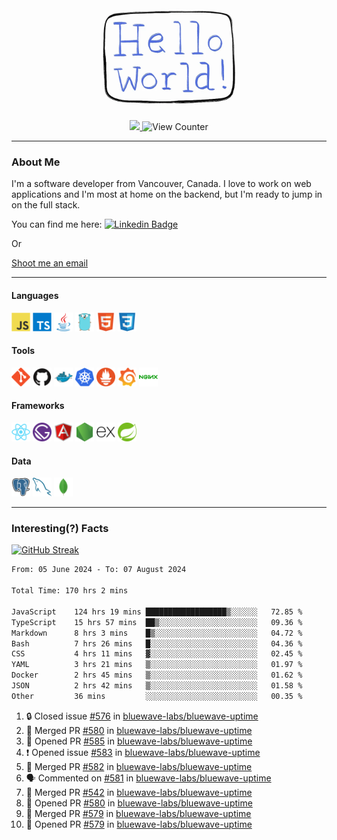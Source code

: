 <div align="center">
    <img src="./img/hello_world.webp" height="200px" width="">
    <div>
        <a href="https://www.linkedin.com/in/ajhollid">
            <img src="https://img.shields.io/badge/LinkedIn-blue"/>
        </a>
        <img src="https://komarev.com/ghpvc/?username=ajhollid&color=yellow" alt="View Counter">
    </div>
</div>

---

### About Me

I'm a software developer from Vancouver, Canada. I love to work on web applications and I'm most at home on the backend, but I'm ready to jump in on the full stack.

You can find me here: [![Linkedin Badge](https://img.shields.io/badge/-ajhollid-blue?style=flat&logo=Linkedin&logoColor=white)](https://www.linkedin.com/in/ajhollid)

Or

[Shoot me an email](mailto:ajhollid@gmail.com)

---

#### Languages

<div>
    <img src="./img/devicons/javascript-original.svg" width=30 height=30 alt="JavaScript">
    <img src="/img/devicons/typescript-original.svg" width=30 height=30 alt="TypeScript">
    <img src="./img/devicons/java-original.svg" width=30 height=30 alt="Java">
    <img src="./img/devicons/go-original.svg" width=30 height=30 alt="Golang">
    <img src="./img/devicons/html5-original.svg" width=30 height=30 alt="HTML 5">
    <img src="./img/devicons/css3-original.svg" width=30 height=30 alt="CSS 3">
</div>

#### Tools

<div>
    <img src="./img/devicons/git-original.svg" width=30 height=30 alt="Git">
    <img src="./img/devicons/github-original.svg" width=30 height=30 alt="Github">
    <img src="./img/devicons/docker-original.svg" width=30 
    height=30 alt="Docker">
    <img src="./img/devicons/kubernetes-original.svg" width=30 height=30 alt="K8">
    <img src="./img/devicons/prometheus-original.svg" width=30 height=30 alt="Prometheus">
    <img src="./img/devicons/grafana-original.svg" width=30 height=30 alt="Grafana">
    <img src="./img/devicons/nginx-original.svg" width=30 height=30 alt="Nginx">
</div>

#### Frameworks

<div>
    <img src="./img/devicons/react-original.svg" width=30 height=30 alt="React">
    <img src="./img/devicons/gatsby-original.svg" width=30 height=30 alt="Gatsby">
    <img src="./img/devicons/angularjs-original.svg" width=30 height=30 alt="AngularJS">
    <img src="./img/devicons/nodejs-original.svg" width=30 height=30 alt="NodeJS">
    <img src="./img/devicons/express-original.svg" width=30 height=30 alt="Express">
    <img src="./img/devicons/spring-original.svg" width=30 height=30 alt="Spring">
</div>

#### Data

<div>
    <img src="./img/devicons/postgresql-original.svg" width=30 height=30 alt="Postgresql">
    <img src="./img/devicons/mysql-original.svg" width=30 height=30 alt="Mysql">
    <img src="./img/devicons/mongodb-original.svg" width=30 height=30 alt="MongoDB">
</div>

---

### Interesting(?) Facts

[![GitHub Streak](http://github-readme-streak-stats.herokuapp.com?user=ajhollid)](https://git.io/streak-stats)

 <!--START_SECTION:waka-->

```txt
From: 05 June 2024 - To: 07 August 2024

Total Time: 170 hrs 2 mins

JavaScript    124 hrs 19 mins ██████████████████▒░░░░░░   72.85 %
TypeScript    15 hrs 57 mins  ██▒░░░░░░░░░░░░░░░░░░░░░░   09.36 %
Markdown      8 hrs 3 mins    █▒░░░░░░░░░░░░░░░░░░░░░░░   04.72 %
Bash          7 hrs 26 mins   █░░░░░░░░░░░░░░░░░░░░░░░░   04.36 %
CSS           4 hrs 11 mins   ▓░░░░░░░░░░░░░░░░░░░░░░░░   02.45 %
YAML          3 hrs 21 mins   ▒░░░░░░░░░░░░░░░░░░░░░░░░   01.97 %
Docker        2 hrs 45 mins   ▒░░░░░░░░░░░░░░░░░░░░░░░░   01.62 %
JSON          2 hrs 42 mins   ▒░░░░░░░░░░░░░░░░░░░░░░░░   01.58 %
Other         36 mins         ░░░░░░░░░░░░░░░░░░░░░░░░░   00.35 %
```

<!--END_SECTION:waka-->


<!--START_SECTION:activity-->
1. 🔒 Closed issue [#576](https://github.com/bluewave-labs/bluewave-uptime/issues/576) in [bluewave-labs/bluewave-uptime](https://github.com/bluewave-labs/bluewave-uptime)
2. 🎉 Merged PR [#580](https://github.com/bluewave-labs/bluewave-uptime/pull/580) in [bluewave-labs/bluewave-uptime](https://github.com/bluewave-labs/bluewave-uptime)
3. 💪 Opened PR [#585](https://github.com/bluewave-labs/bluewave-uptime/pull/585) in [bluewave-labs/bluewave-uptime](https://github.com/bluewave-labs/bluewave-uptime)
4. ❗ Opened issue [#583](https://github.com/bluewave-labs/bluewave-uptime/issues/583) in [bluewave-labs/bluewave-uptime](https://github.com/bluewave-labs/bluewave-uptime)
5. 🎉 Merged PR [#582](https://github.com/bluewave-labs/bluewave-uptime/pull/582) in [bluewave-labs/bluewave-uptime](https://github.com/bluewave-labs/bluewave-uptime)
6. 🗣 Commented on [#581](https://github.com/bluewave-labs/bluewave-uptime/issues/581#issuecomment-2278590788) in [bluewave-labs/bluewave-uptime](https://github.com/bluewave-labs/bluewave-uptime)
7. 🎉 Merged PR [#542](https://github.com/bluewave-labs/bluewave-uptime/pull/542) in [bluewave-labs/bluewave-uptime](https://github.com/bluewave-labs/bluewave-uptime)
8. 💪 Opened PR [#580](https://github.com/bluewave-labs/bluewave-uptime/pull/580) in [bluewave-labs/bluewave-uptime](https://github.com/bluewave-labs/bluewave-uptime)
9. 🎉 Merged PR [#579](https://github.com/bluewave-labs/bluewave-uptime/pull/579) in [bluewave-labs/bluewave-uptime](https://github.com/bluewave-labs/bluewave-uptime)
10. 💪 Opened PR [#579](https://github.com/bluewave-labs/bluewave-uptime/pull/579) in [bluewave-labs/bluewave-uptime](https://github.com/bluewave-labs/bluewave-uptime)
<!--END_SECTION:activity-->
